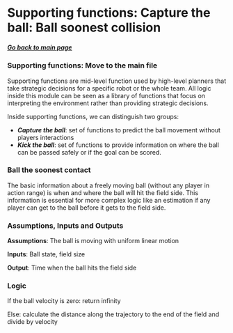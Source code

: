# Supporting functions: Capture the ball: Ball soonest collision

##### [Go back to main page](../../../Documentation.md)

### Supporting functions: Move to the main file

Supporting functions are mid-level function used by high-level planners that take strategic decisions for a specific robot or the whole team.
All logic inside this module can be seen as a library of functions that focus on interpreting the environment rather than providing strategic decisions.

Inside supporting functions, we can distinguish two groups:
 * ___Capture the ball___: set of functions to predict the ball movement without players interactions
 * ___Kick the ball___: set of functions to provide information on where the ball can be passed safely or if the goal can be scored. 


### Ball the soonest contact
The basic information about a freely moving ball (without any player in action range) is when and where the ball will hit the field side.
This information is essential for more complex logic like an estimation if any player can get to the ball before it gets to the field side.

### Assumptions, Inputs and Outputs
__Assumptions__: The ball is moving with uniform linear motion 

__Inputs__: Ball state, field size

__Output__: Time when the ball hits the field side

### Logic

If the ball velocity is zero: return infinity

Else: calculate the distance along the trajectory to the end of the field and divide by velocity
